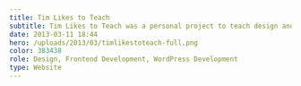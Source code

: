 ```yaml
---
title: Tim Likes to Teach
subtitle: Tim Likes to Teach was a personal project to teach design and frontend development. I built a website with WordPress to publish courses and handle membership.
date: 2013-03-11 18:44
hero: /uploads/2013/03/timlikestoteach-full.png
color: 383438
role: Design, Frontend Development, WordPress Development
type: Website
---
```

